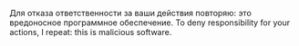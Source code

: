 Для отказа ответственности за ваши действия повторяю: это вредоносное программное обеспечение.
To deny responsibility for your actions, I repeat: this is malicious software.
